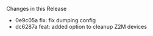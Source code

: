 Changes in this Release

- 0e9c05a fix: fix dumping config
- dc6287a feat: added option to cleanup Z2M devices